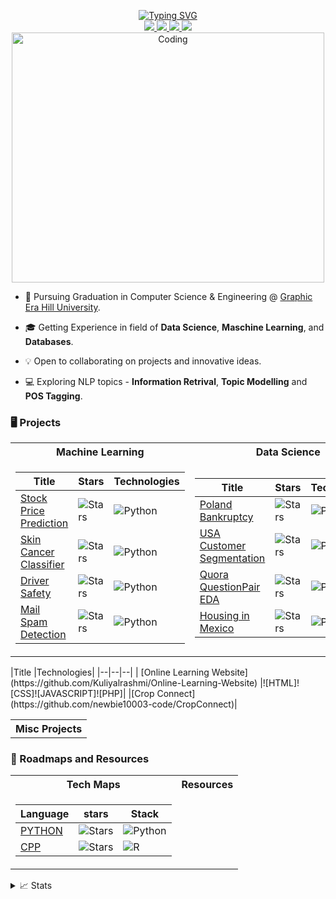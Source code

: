 <p align="center">
<a href="https://github.com/Kuliyalrashmi">
    <img src="https://readme-typing-svg.demolab.com?font=Georgia&size=18&duration=2000&pause=100&multiline=true&width=700&height=80&lines=Rashmi+Kuliyal;Tech+Enthusiast+%7C+Grad+Student+%7C+Computer+Engineering+Understudies;Machine+Learning+%7C+Data+Science+%7C+Web+Devlopment" alt="Typing SVG" />
</a>
<br/>

<a href="">
    <img src="https://img.shields.io/badge/Website-Kuliyal.io-red?style=flat-square">
</a>  
<a href="">
    <img src="https://img.shields.io/badge/PDF-CV-red?style=flat-square&logo=adobe">
</a>  
<a href="http://www.linkedin.com/in/rashmi-kuliyal-01189622b">
    <img src="https://img.shields.io/badge/-Linkedin-blue?style=flat-square&logo=linkedin">
</a>
<a href="mailto:">
    <img src="https://img.shields.io/badge/-Email-red?style=flat-square&logo=gmail&logoColor=white">
</a>
</a>

<br/> 

<!--
<a href="(https://github.com/Kuliyalrashmi)">
    <img src="https://github-stats-alpha.vercel.app/api?username=Kuliyalrashmi&cc=22272e&tc=37BCF6&ic=fff&bc=0000">
</a>
-->

<img src="https://cdn.dribbble.com/users/330915/screenshots/2082808/2_reports_dribbble.gif" alt="Coding"  height= 400 width=500>


</p>

* 📖 Pursuing Graduation in Computer Science & Engineering @ [Graphic Era Hill University](https://www.gehu.ac.in/). 

* 🎓 Getting Experience in field of **Data Science**, **Maschine Learning**, and **Databases**.

* 💡 Open to collaborating on projects and innovative ideas.

* 💻 Exploring NLP topics - **Information Retrival**, **Topic Modelling** and **POS Tagging**.

### 🖥️ Projects
<table>
<tr><th>Machine Learning </th><th>Data Science</th></tr>
<tr><td>

|Title | Stars | Technologies |
|--|--|--|
| [Stock Price Prediction](https://github.com/Kuliyalrashmi/Stock-Price-Prediction) | <img alt="Stars" src="https://img.shields.io/github/stars/teche74/WorldQuant_Housing_in_Buenos_Aries?style=flat-circle&labelColor=red"/> | ![Python](https://img.shields.io/badge/Python-package%2Fv%2F%3Auser%2F%3Arepo?logo=Python&logoColor=green&labelColor=blue&color=orange)|
| [Skin Cancer Classifier](https://github.com/Kuliyalrashmi/SkinCancerClassifier) | <img alt="Stars" src="https://img.shields.io/github/stars/teche74/Earthquake_Prediction_Nepal?style=flat-circle&labelColor=red"/> | ![Python](https://img.shields.io/badge/Python-package%2Fv%2F%3Auser%2F%3Arepo?logo=Python&logoColor=green&labelColor=blue&color=orange)|
| [Driver Safety](https://github.com/Kuliyalrashmi/DriverSafety) | <img alt="Stars" src="https://img.shields.io/github/stars/teche74/Air_Quality_Index_Prediction?style=flat-circle&labelColor=red"/> | ![Python](https://img.shields.io/badge/Python-package%2Fv%2F%3Auser%2F%3Arepo?logo=Python&logoColor=green&labelColor=blue&color=orange)|
| [Mail Spam Detection](https://github.com/Kuliyalrashmi/Mail-Spam-Classification) | <img alt="Stars" src="https://img.shields.io/github/stars/teche74/ARIMA-Modeling-for-Stock-Prediction?style=flat-circle&labelColor=red"/> | ![Python](https://img.shields.io/badge/Python-package%2Fv%2F%3Auser%2F%3Arepo?logo=Python&logoColor=green&labelColor=blue&color=orange)|

</td><td>

|Title | Stars | Technologies|
|--|--|--|
| [Poland Bankruptcy](https://github.com/Kuliyalrashmi/Data-Science/tree/main/BankrupcyInPoland) | <img alt="Stars" src="https://img.shields.io/github/stars/teche74/Poland_Bankrupty?style=flat-circle&labelColor=orange"/> | ![Python](https://img.shields.io/badge/Python-package%2Fv%2F%3Auser%2F%3Arepo?logo=Python&logoColor=green&labelColor=blue&color=orange)|
| [USA Customer Segmentation](https://github.com/Kuliyalrashmi/Data-Science/tree/main/CustomerSegmentationInUSA) | <img alt="Stars" src="https://img.shields.io/github/stars/teche74/Quora_Dataset_EDA?style=flat-circle&labelColor=orange"/> | ![Python](https://img.shields.io/badge/Python-package%2Fv%2F%3Auser%2F%3Arepo?logo=Python&logoColor=green&labelColor=blue&color=orange)|
| [Quora QuestionPair EDA](https://github.com/teche74/Quora_Dataset_EDA) | <img alt="Stars" src="https://img.shields.io/github/stars/teche74/Quora_Dataset_EDA?style=flat-circle&labelColor=orange"/> | ![Python](https://img.shields.io/badge/Python-package%2Fv%2F%3Auser%2F%3Arepo?logo=Python&logoColor=green&labelColor=blue&color=orange)|
| [Housing in Mexico](https://github.com/Kuliyalrashmi/Data-Science/tree/main/HousinInMexico) | <img alt="Stars" src="https://img.shields.io/github/stars/teche74/WhiteWine_Quality_Prediction?style=flat-circle&labelColor=orange"/> | ![Python](https://img.shields.io/badge/Python-package%2Fv%2F%3Auser%2F%3Arepo?logo=Python&logoColor=green&labelColor=blue&color=orange)|

</td></tr> </table>

<table>
<tr><th>Misc Projects </th></tr>
<tr>
|Title |Technologies|
|--|--|--|
| [Online Learning Website](https://github.com/Kuliyalrashmi/Online-Learning-Website) |![HTML]![CSS]![JAVASCRIPT]![PHP]|
|[Crop Connect] (https://github.com/newbie10003-code/CropConnect)|

</td></tr> </table>

### 📌 Roadmaps and Resources

<table>
<tr><th>Tech Maps </th><th>Resources</th></tr>
<tr><td>

|Language |  stars | Stack |  
|--|--|--|
| [PYTHON](https://github.com/Kuliyalrashmi/Python) | <img alt="Stars" src="https://img.shields.io/github/stars/teche74/?style=flat-circle&labelColor=red"/> | ![Python](https://img.shields.io/badge/python-package%2Fv%2F%3Auser%2F%3Arepo?style=for-the-badge&logo=python&logoColor=green&labelColor=black&color=red)|
| [CPP](https://github.com/Kuliyalrashmi/Python) | <img alt="Stars" src="https://img.shields.io/github/stars/teche74/?style=flat-circle&labelColor=red"/> | ![R](https://img.shields.io/badge/R-package%2Fv%2F%3Auser%2F%3Arepo?style=for-the-badge&logo=R&logoColor=blue&label=R%20Studio&labelColor=black&color=red)|


</td></tr> </table>


<details>
<summary>📈 Stats</summary>
<br>
    
## My Github Stats


![](http://github-profile-summary-cards.vercel.app/api/cards/profile-details?username=Kuliyalrashmi&theme=dracula) 

![](http://github-profile-summary-cards.vercel.app/api/cards/repos-per-language?username=Kuliyalrashmi&theme=dracula) 
![](http://github-profile-summary-cards.vercel.app/api/cards/most-commit-language?username=Kuliyalrashmi&theme=dracula)

<br>
Currently Coding & Listening to:

[![Spotify](https://novatorem.vercel.app/api/spotify)](https://open.spotify.com/user/31lx4jv3jp2wfurwv62ynv5f7wyq)


</details>
